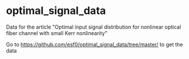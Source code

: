 # optimal_signal_data
Data for the article "Optimal input signal distribution for nonlinear optical fiber channel with small Kerr nonlinearity"

Go to https://github.com/esf0/optimal_signal_data/tree/master/ to get the data
